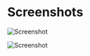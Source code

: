 # Screenshots

![Screenshot](https://github.com/fffranks/dotfiles/blob/master/imagens/Logo.png)

![Screenshot](https://github.com/fffranks/dotfiles/blob/master/imagens/Print1.png)
